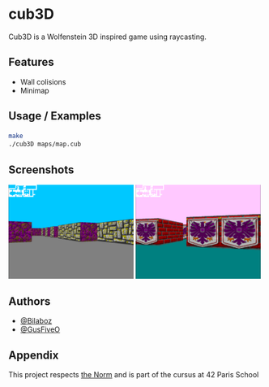 

# cub3D

Cub3D is a Wolfenstein 3D inspired game using raycasting.


## Features

- Wall colisions
- Minimap


## Usage / Examples

```sh
make
./cub3D maps/map.cub
```

## Screenshots

<img src="https://github.com/Bilaboz/cub3D/raw/master/screenshots/screenshot_1.png" width="49%"/> <img src="https://github.com/Bilaboz/cub3D/raw/master/screenshots/screenshot_2.png" width="49%"/> 

## Authors

- [@Bilaboz](https://github.com/GusFiveO)
- [@GusFiveO](https://github.com/GusFiveO)


## Appendix

This project respects <a href="https://github.com/42School/norminette/blob/master/pdf/en.norm.pdf">the Norm</a> and is part of the cursus at 42 Paris School


